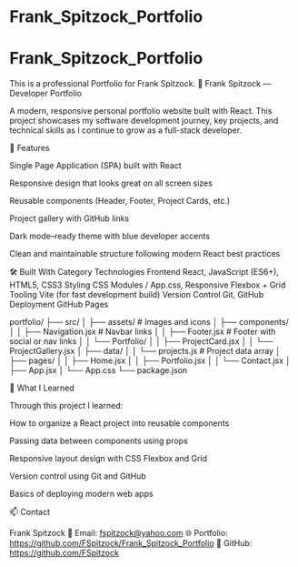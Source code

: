 # Frank_Spitzock_Portfolio
# Frank_Spitzock_Portfolio
This is a professional Portfolio for Frank Spitzock.
💼 Frank Spitzock — Developer Portfolio

A modern, responsive personal portfolio website built with React.
This project showcases my software development journey, key projects, and technical skills as I continue to grow as a full-stack developer.

🚀 Features

Single Page Application (SPA) built with React

Responsive design that looks great on all screen sizes

Reusable components (Header, Footer, Project Cards, etc.)

Project gallery with GitHub links

Dark mode–ready theme with blue developer accents

Clean and maintainable structure following modern React best practices

🛠️ Built With
Category	Technologies
Frontend	React, JavaScript (ES6+), HTML5, CSS3
Styling	CSS Modules / App.css, Responsive Flexbox + Grid
Tooling	Vite (for fast development build)
Version Control	Git, GitHub
Deployment	GitHub Pages

portfolio/
├── src/
│   ├── assets/              # Images and icons
│   ├── components/
│   │   ├── Navigation.jsx   # Navbar links
│   │   ├── Footer.jsx       # Footer with social or nav links
│   │   └── Portfolio/
│   │       ├── ProjectCard.jsx
│   │       └── ProjectGallery.jsx
│   ├── data/
│   │   └── projects.js      # Project data array
│   ├── pages/
│   │   ├── Home.jsx
│   │   ├── Portfolio.jsx
│   │   └── Contact.jsx
│   ├── App.jsx
│   └── App.css
└── package.json

🧠 What I Learned

Through this project I learned:

How to organize a React project into reusable components

Passing data between components using props

Responsive layout design with CSS Flexbox and Grid

Version control using Git and GitHub

Basics of deploying modern web apps

📫 Contact

Frank Spitzock
📧 Email: fspitzock@yahoo.com
🌐 Portfolio: https://github.com/FSpitzock/Frank_Spitzock_Portfolio
💼 GitHub: https://github.com/FSpitzock
